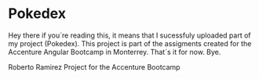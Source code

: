 # Pokedex
Hey there if you´re reading this, it means that I sucessfuly uploaded part of my project (Pokedex).
This project is part of the assigments created for the Accenture Angular Bootcamp in Monterrey.
That´s it for now. Bye.

Roberto Ramirez
Project for the Accenture Bootcamp 

